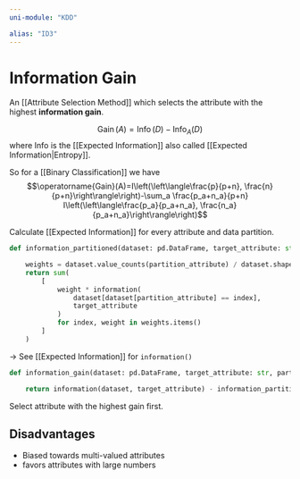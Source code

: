 ```yaml
---
uni-module: "KDD"

alias: "ID3"
---
```


# Information Gain

An [[Attribute Selection Method]] which selects the attribute with the highest **information gain**.

$$\operatorname{Gain}(A)=\operatorname{Info}(D)-\operatorname{Info}_A(D)$$
where $\text{Info}$ is the [[Expected Information]] also called [[Expected Information|Entropy]]. 

So for a [[Binary Classification]] we have 
$$\operatorname{Gain}(A)=I\left(\left\langle\frac{p}{p+n}, \frac{n}{p+n}\right\rangle\right)-\sum_a \frac{p_a+n_a}{p+n} I\left(\left\langle\frac{p_a}{p_a+n_a}, \frac{n_a}{p_a+n_a}\right\rangle\right)$$

Calculate [[Expected Information]] for every attribute and data partition.

```python
def information_partitioned(dataset: pd.DataFrame, target_attribute: str, partition_attribute: str) -> float:

    weights = dataset.value_counts(partition_attribute) / dataset.shape[0]
    return sum(
        [
	        weight * information(
	            dataset[dataset[partition_attribute] == index],
	            target_attribute
            )
	        for index, weight in weights.items()
        ]
    )
```

→ See [[Expected Information]] for `information()`

```python
def information_gain(dataset: pd.DataFrame, target_attribute: str, partition_attribute: str) -> float:

    return information(dataset, target_attribute) - information_partitioned(dataset, target_attribute, partition_attribute)
```


Select attribute with the highest gain first.

## Disadvantages

- Biased towards multi-valued attributes
- favors attributes with large numbers
